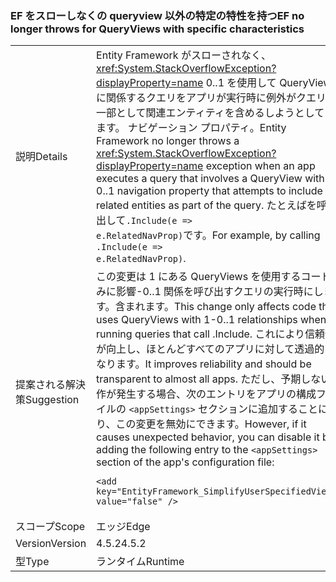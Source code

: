 ### <a name="ef-no-longer-throws-for-queryviews-with-specific-characteristics"></a><span data-ttu-id="b6d18-101">EF をスローしなくの queryview 以外の特定の特性を持つ</span><span class="sxs-lookup"><span data-stu-id="b6d18-101">EF no longer throws for QueryViews with specific characteristics</span></span>

|   |   |
|---|---|
|<span data-ttu-id="b6d18-102">説明</span><span class="sxs-lookup"><span data-stu-id="b6d18-102">Details</span></span>|<span data-ttu-id="b6d18-103">Entity Framework がスローされなく、 <xref:System.StackOverflowException?displayProperty=name> 0..1 を使用して QueryView に関係するクエリをアプリが実行時に例外がクエリの一部として関連エンティティを含めるしようとしています。 ナビゲーション プロパティ。</span><span class="sxs-lookup"><span data-stu-id="b6d18-103">Entity Framework no longer throws a <xref:System.StackOverflowException?displayProperty=name> exception when an app executes a query that involves a QueryView with a 0..1 navigation property that attempts to include the related entities as part of the query.</span></span> <span data-ttu-id="b6d18-104">たとえばを呼び出して<code>.Include(e =&gt; e.RelatedNavProp)</code>です。</span><span class="sxs-lookup"><span data-stu-id="b6d18-104">For example, by calling <code>.Include(e =&gt; e.RelatedNavProp)</code>.</span></span>|
|<span data-ttu-id="b6d18-105">提案される解決策</span><span class="sxs-lookup"><span data-stu-id="b6d18-105">Suggestion</span></span>|<span data-ttu-id="b6d18-106">この変更は 1 にある QueryViews を使用するコードのみに影響-0..1 関係を呼び出すクエリの実行時にします。含まれます。</span><span class="sxs-lookup"><span data-stu-id="b6d18-106">This change only affects code that uses QueryViews with 1-0..1 relationships when running queries that call .Include.</span></span> <span data-ttu-id="b6d18-107">これにより信頼性が向上し、ほとんどすべてのアプリに対して透過的になります。</span><span class="sxs-lookup"><span data-stu-id="b6d18-107">It improves reliability and should be transparent to almost all apps.</span></span> <span data-ttu-id="b6d18-108">ただし、予期しない動作が発生する場合、次のエントリをアプリの構成ファイルの <code>&lt;appSettings&gt;</code> セクションに追加することにより、この変更を無効にできます。</span><span class="sxs-lookup"><span data-stu-id="b6d18-108">However, if it causes unexpected behavior, you can disable it by adding the following entry to the <code>&lt;appSettings&gt;</code> section of the app's configuration file:</span></span><pre><code class="language-xml">&lt;add key=&quot;EntityFramework_SimplifyUserSpecifiedViews&quot; value=&quot;false&quot; /&gt;&#13;&#10;</code></pre>|
|<span data-ttu-id="b6d18-109">スコープ</span><span class="sxs-lookup"><span data-stu-id="b6d18-109">Scope</span></span>|<span data-ttu-id="b6d18-110">エッジ</span><span class="sxs-lookup"><span data-stu-id="b6d18-110">Edge</span></span>|
|<span data-ttu-id="b6d18-111">Version</span><span class="sxs-lookup"><span data-stu-id="b6d18-111">Version</span></span>|<span data-ttu-id="b6d18-112">4.5.2</span><span class="sxs-lookup"><span data-stu-id="b6d18-112">4.5.2</span></span>|
|<span data-ttu-id="b6d18-113">型</span><span class="sxs-lookup"><span data-stu-id="b6d18-113">Type</span></span>|<span data-ttu-id="b6d18-114">ランタイム</span><span class="sxs-lookup"><span data-stu-id="b6d18-114">Runtime</span></span>|

